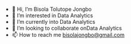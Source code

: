 - 👋 Hi, I’m Bisola Tolutope Jongbo
- 👀 I’m interested in Data Analytics
- 🌱 I’m currently into Data Analytics
- 💞️ I’m looking to collaborate onData Analytics
- 📫 How to reach me bisolajongbo@gmail.com

<!---
bestjay-design/bestjay-design is a ✨ special ✨ repository because its `README.md` (this file) appears on your GitHub profile.
You can click the Preview link to take a look at your changes.
--->
